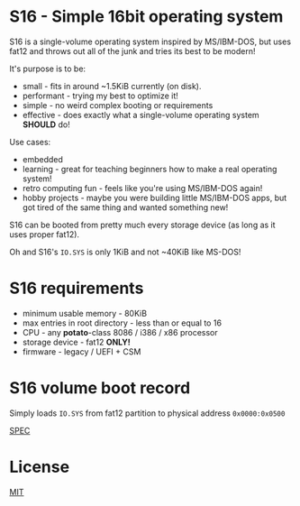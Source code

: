 # S16 - Simple 16bit operating system
S16 is a single-volume operating system inspired by MS/IBM-DOS, but uses fat12 and throws out all of the junk and tries its best to be modern!

It's purpose is to be:
- small - fits in around ~1.5KiB currently (on disk).
- performant - trying my best to optimize it!
- simple - no weird complex booting or requirements
- effective - does exactly what a single-volume operating system **SHOULD** do!

Use cases:
- embedded
- learning - great for teaching beginners how to make a real operating system!
- retro computing fun - feels like you're using MS/IBM-DOS again!
- hobby projects - maybe you were building little MS/IBM-DOS apps, but got tired of the same thing and wanted something new!

S16 can be booted from pretty much every storage device (as long as it uses proper fat12).

Oh and S16's ``IO.SYS`` is only 1KiB and not ~40KiB like MS-DOS!

# S16 requirements

- minimum usable memory - 80KiB
- max entries in root directory - less than or equal to 16
- CPU - any **potato**-class 8086 / i386 / x86 processor
- storage device - fat12 **ONLY!**
- firmware - legacy / UEFI + CSM

# S16 volume boot record

Simply loads ``IO.SYS`` from fat12 partition to physical address ``0x0000:0x0500``

[SPEC](src/boot/spec.txt)

# License

[MIT](license)
